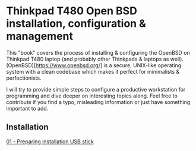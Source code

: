 # Thinkpad T480 Open BSD installation, configuration & management

This "book" covers the process of installing & configuring the OpenBSD on Thinkpad T480 laptop (and probably other Thinkpads & laptops as well).
(OpenBSD)[https://www.openbsd.org/] is a secure, UNIX-like operating system with a clean codebase which makes it perfect for minimalists & perfectionists.

I will try to provide simple steps to configure a productive workstation for programming and dive deeper on interesting topics along.
Feel free to contribute if you find a typo, misleading information or just have something important to add.

## Installation

[01 - Preparing installation USB stick](/01-usb-stick.md)
